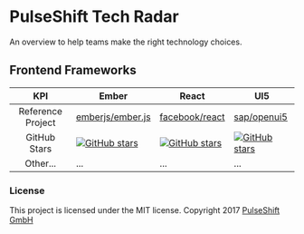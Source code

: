 # PulseShift Tech Radar

An overview to help teams make the right technology choices.

## Frontend Frameworks

KPI | Ember | React | UI5
:---: | --- | --- | ---
Reference Project | [emberjs/ember.js](https://github.com/emberjs/ember.js) | [facebook/react](https://github.com/facebook/react) | [sap/openui5](https://github.com/sap/openui5)
GitHub Stars | [![GitHub stars](https://img.shields.io/github/emberjs/ember.js/stars/badges/shields.svg?style=social&label=Star)](https://github.com/emberjs/ember.js) | [![GitHub stars](https://img.shields.io/github/facebook/react/stars/badges/shields.svg?style=social&label=Star)](https://github.com/facebook/react) | [![GitHub stars](https://img.shields.io/github/sap/openui5/stars/badges/shields.svg?style=social&label=Star)](https://github.com/sap/openui5)
Other... | ... | ... | ...

### License

This project is licensed under the MIT license.
Copyright 2017 [PulseShift GmbH](https://pulseshift.com/en/index.html)
